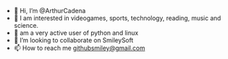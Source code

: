 - 👋 Hi, I’m @ArthurCadena
- 👀 I am interested in videogames, sports, technology, reading, music and science.
- 🌱 am a very active user of python and linux
- 💞️ I’m looking to collaborate on SmileySoft
- 📫 How to reach me githubsmiley@gmail.com

<!---
ArthurCadena/ArthurCadena is a ✨ special ✨ repository because its `README.md` (this file) appears on your GitHub profile.
You can click the Preview link to take a look at your changes.
--->
